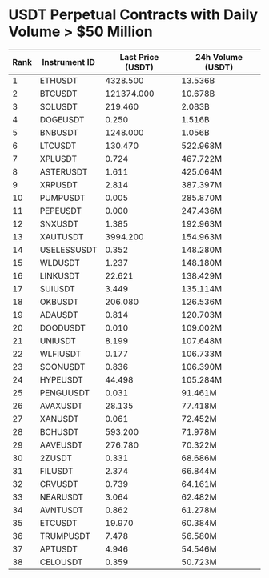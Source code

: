 # USDT Perpetual Contracts with Daily Volume > $50 Million

| Rank | Instrument ID | Last Price (USDT) | 24h Volume (USDT) |
|------|---------------|-------------------|-------------------|
| 1 | ETHUSDT | 4328.500 | 13.536B |
| 2 | BTCUSDT | 121374.000 | 10.678B |
| 3 | SOLUSDT | 219.460 | 2.083B |
| 4 | DOGEUSDT | 0.250 | 1.516B |
| 5 | BNBUSDT | 1248.000 | 1.056B |
| 6 | LTCUSDT | 130.470 | 522.968M |
| 7 | XPLUSDT | 0.724 | 467.722M |
| 8 | ASTERUSDT | 1.611 | 425.064M |
| 9 | XRPUSDT | 2.814 | 387.397M |
| 10 | PUMPUSDT | 0.005 | 285.870M |
| 11 | PEPEUSDT | 0.000 | 247.436M |
| 12 | SNXUSDT | 1.385 | 192.963M |
| 13 | XAUTUSDT | 3994.200 | 154.963M |
| 14 | USELESSUSDT | 0.352 | 148.280M |
| 15 | WLDUSDT | 1.237 | 148.180M |
| 16 | LINKUSDT | 22.621 | 138.429M |
| 17 | SUIUSDT | 3.449 | 135.114M |
| 18 | OKBUSDT | 206.080 | 126.536M |
| 19 | ADAUSDT | 0.814 | 120.703M |
| 20 | DOODUSDT | 0.010 | 109.002M |
| 21 | UNIUSDT | 8.199 | 107.648M |
| 22 | WLFIUSDT | 0.177 | 106.733M |
| 23 | SOONUSDT | 0.836 | 106.390M |
| 24 | HYPEUSDT | 44.498 | 105.284M |
| 25 | PENGUUSDT | 0.031 | 91.461M |
| 26 | AVAXUSDT | 28.135 | 77.418M |
| 27 | XANUSDT | 0.061 | 72.452M |
| 28 | BCHUSDT | 593.200 | 71.978M |
| 29 | AAVEUSDT | 276.780 | 70.322M |
| 30 | 2ZUSDT | 0.331 | 68.686M |
| 31 | FILUSDT | 2.374 | 66.844M |
| 32 | CRVUSDT | 0.739 | 64.161M |
| 33 | NEARUSDT | 3.064 | 62.482M |
| 34 | AVNTUSDT | 0.862 | 61.278M |
| 35 | ETCUSDT | 19.970 | 60.384M |
| 36 | TRUMPUSDT | 7.478 | 56.580M |
| 37 | APTUSDT | 4.946 | 54.546M |
| 38 | CELOUSDT | 0.359 | 50.723M |
